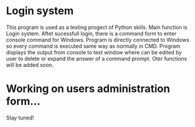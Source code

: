 # Login system #
This program is used as a testing progect of Python skills.
Main function is Login system. Aftet sucessfull login, there is a command form to enter console command for Windows.
Program is directly connected to Windows so every command is executed same way as normally in CMD.
Program displays the output from console to text window where can be edited by user to delete or expand the answer of a command prompt.
Oter functions will be added soon.
# Working on users administration form... #
Stay tuned!
